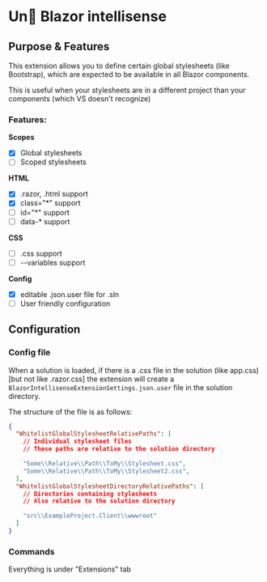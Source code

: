 ﻿# Un🦆 Blazor intellisense

## Purpose & Features
This extension allows you to define certain global stylesheets (like Bootstrap),
which are expected to be available in all Blazor components.

This is useful when your stylesheets are in a different project than your components
(which VS doesn't recognize)

### Features:
<b>Scopes</b>
- [x] Global stylesheets
- [ ] Scoped stylesheets

<b>HTML</b>
- [x] .razor, .html support
- [x] class="*" support
- [ ] id="*" support 
- [ ] data-* support 

<b>CSS</b>
- [ ] .css support
- [ ] --variables support

<b>Config</b>
- [x] editable .json.user file for .sln
- [ ] User friendly configuration

## Configuration
### Config file
When a solution is loaded, if there is a .css file in the solution (like app.css) [but not like .razor.css]
the extension will create a `BlazorIntellisenseExtensionSettings.json.user` file in the solution directory.

The structure of the file is as follows:
```json
{
  "WhitelistGlobalStylesheetRelativePaths": [
    // Individual stylesheet files
    // These paths are relative to the solution directory

    "Some\\Relative\\Path\\ToMy\\Stylesheet.css",
    "Some\\Relative\\Path\\ToMy\\Stylesheet2.css",
  ],
  "WhitelistGlobalStylesheetDirectoryRelativePaths": [
    // Directories containing stylesheets
    // Also relative to the solution directory

	"src\\ExampleProject.Client\\wwwroot"
  ]
}
```

### Commands
Everything is under "Extensions" tab
